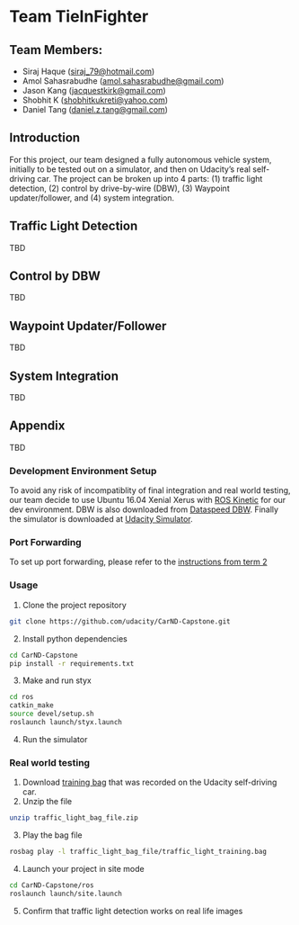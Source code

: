 # Team TieInFighter

## Team Members:
* Siraj Haque (siraj_79@hotmail.com)
* Amol Sahasrabudhe (amol.sahasrabudhe@gmail.com)
* Jason Kang (jacquestkirk@gmail.com)
* Shobhit K (shobhitkukreti@yahoo.com)
* Daniel Tang (daniel.z.tang@gmail.com)

## Introduction

For this project, our team designed a fully autonomous vehicle system, initially to be tested out on a simulator, and then on Udacity’s real self-driving car. The project can be broken up into 4 parts: (1) traffic light detection, (2) control by drive-by-wire (DBW), (3) Waypoint updater/follower, and (4) system integration.

## Traffic Light Detection

TBD

## Control by DBW

TBD

## Waypoint Updater/Follower

TBD

## System Integration

TBD 
## Appendix

TBD

### Development Environment Setup

To avoid any risk of incompatiblity of final integration and real world testing, our team decide to use Ubuntu 16.04 Xenial Xerus with [ROS Kinetic](http://wiki.ros.org/kinetic/Installation/Ubuntu) for our dev environment. DBW is also downloaded from [Dataspeed DBW](https://bitbucket.org/DataspeedInc/dbw_mkz_ros). Finally the simulator is downloaded at [Udacity Simulator](https://github.com/udacity/CarND-Capstone/releases).

### Port Forwarding
To set up port forwarding, please refer to the [instructions from term 2](https://classroom.udacity.com/nanodegrees/nd013/parts/40f38239-66b6-46ec-ae68-03afd8a601c8/modules/0949fca6-b379-42af-a919-ee50aa304e6a/lessons/f758c44c-5e40-4e01-93b5-1a82aa4e044f/concepts/16cf4a78-4fc7-49e1-8621-3450ca938b77)

### Usage

1. Clone the project repository
```bash
git clone https://github.com/udacity/CarND-Capstone.git
```

2. Install python dependencies
```bash
cd CarND-Capstone
pip install -r requirements.txt
```
3. Make and run styx
```bash
cd ros
catkin_make
source devel/setup.sh
roslaunch launch/styx.launch
```
4. Run the simulator

### Real world testing
1. Download [training bag](https://s3-us-west-1.amazonaws.com/udacity-selfdrivingcar/traffic_light_bag_file.zip) that was recorded on the Udacity self-driving car.
2. Unzip the file
```bash
unzip traffic_light_bag_file.zip
```
3. Play the bag file
```bash
rosbag play -l traffic_light_bag_file/traffic_light_training.bag
```
4. Launch your project in site mode
```bash
cd CarND-Capstone/ros
roslaunch launch/site.launch
```
5. Confirm that traffic light detection works on real life images
